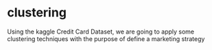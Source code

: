 # clustering
Using the kaggle Credit Card Dataset, we are going to apply some clustering techniques with the purpose of define a marketing strategy
